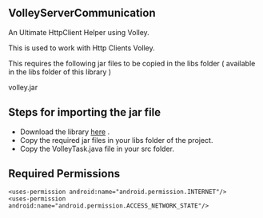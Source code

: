 ## VolleyServerCommunication
An Ultimate HttpClient Helper using Volley.

This is used to work with Http Clients Volley.

This requires the following jar files to be copied in the libs folder ( available in the libs folder of this library )

volley.jar

## Steps for importing the jar file 

* Download the library [here](https://www.dropbox.com/s/mk94fvn9w9hvddf/volley.jar?dl=0) .
* Copy the required jar files in your libs folder of the project.
* Copy the VolleyTask.java file in your src folder.

## Required Permissions

```
<uses-permission android:name="android.permission.INTERNET"/>
<uses-permission android:name="android.permission.ACCESS_NETWORK_STATE"/>
```
